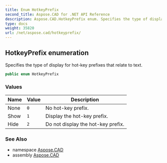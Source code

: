```yaml
---
title: Enum HotkeyPrefix
second_title: Aspose.CAD for .NET API Reference
description: Aspose.CAD.HotkeyPrefix enum. Specifies the type of display for hotkey prefixes that relate to text
type: docs
weight: 35820
url: /net/aspose.cad/hotkeyprefix/
---
```

## HotkeyPrefix enumeration

Specifies the type of display for hot-key prefixes that relate to text.

```csharp
public enum HotkeyPrefix
```

### Values

| Name | Value | Description |
| --- | --- | --- |
| None | `0` | No hot-key prefix. |
| Show | `1` | Display the hot-key prefix. |
| Hide | `2` | Do not display the hot-key prefix. |

### See Also

* namespace [Aspose.CAD](../../aspose.cad/)
* assembly [Aspose.CAD](../../)



